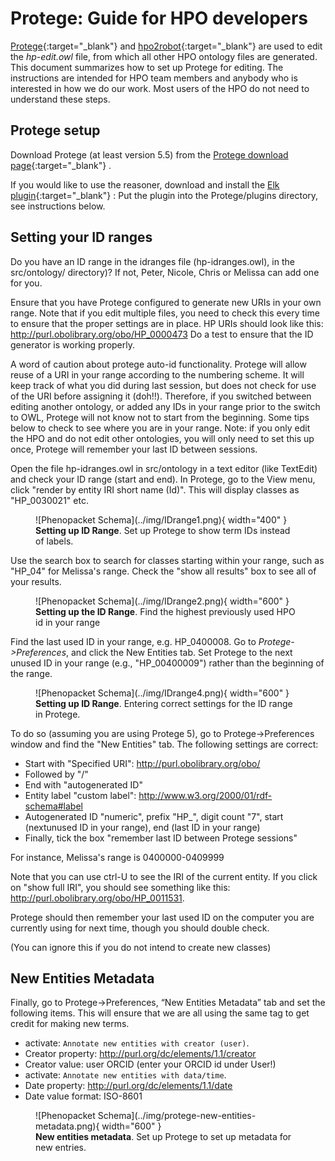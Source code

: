 # Protege: Guide for HPO developers

[Protege](https://protege.stanford.edu/){:target="_blank"}  and [hpo2robot](https://github.com/monarch-initiative/hpo2robot){:target="_blank"}  are used to edit the *hp-edit.owl* file, from which all other HPO ontology files are generated. This document summarizes how to set up Protege for editing. The instructions are intended for HPO team members and anybody who is interested in how we do our work. Most users of the HPO do not need to understand these steps.

## Protege setup

Download Protege (at least version 5.5) from the [Protege download page](https://protege.stanford.edu/software.php#desktop-protege){:target="_blank"} .

If you would like to use the reasoner, download and install the [Elk plugin](https://github.com/liveontologies/elk-reasoner/wiki/GettingElk){:target="_blank"} : Put the plugin into the Protege/plugins directory, see instructions below.

## Setting your ID ranges

Do you have an ID range in the idranges file (hp-idranges.owl), in the src/ontology/ directory)? If not, Peter, Nicole, Chris or Melissa can add one for you.

Ensure that you have Protege configured to generate new URIs in your own range. Note that if you edit multiple files, you need to check this every time to ensure that the proper settings are in place. HP URIs should look like this: http://purl.obolibrary.org/obo/HP_0000473 Do a test to ensure that the ID generator is working properly.

A word of caution about protege auto-id functionality. Protege will allow reuse of a URI in your range according to the numbering scheme. It will keep track of what you did during last session, but does not check for use of the URI before assigning it (doh!!). Therefore, if you switched between editing another ontology, or added any IDs in your range prior to the switch to OWL, Protege will not know not to start from the beginning. Some tips below to check to see where you are in your range. Note: if you only edit the HPO and do not edit other ontologies, you will only need to set this up once, Protege will remember your last ID between sessions.

Open the file hp-idranges.owl in src/ontology in a text editor (like TextEdit) and check your ID range (start and end).
In Protege, go to the View menu, click "render by entity IRI short name (Id)". This will display classes as "HP_0030021" etc.

<figure markdown>
![Phenopacket Schema](../img/IDrange1.png){ width="400" }
<figcaption><b>Setting up ID Range</b>.
Set up Protege to show term IDs instead of labels.
</figcaption>
</figure>

Use the search box to search for classes starting within your range, such as "HP_04" for Melissa's range. Check the "show all results" box to see all of your results.

<figure markdown>
![Phenopacket Schema](../img/IDrange2.png){ width="600" }
<figcaption><b>Setting up the ID Range</b>.
Find the highest previously used HPO id in your range 
</figcaption>
</figure>


Find the last used ID in your range, e.g. HP_0400008.
Go to *Protege->Preferences*, and click the New Entities tab. Set Protege to the next unused ID in your range (e.g., "HP_00400009") rather than the beginning of the range.

<figure markdown>
![Phenopacket Schema](../img/IDrange4.png){ width="600" }
<figcaption><b>Setting up ID Range</b>.
Entering correct settings for the ID range in Protege.
</figcaption>
</figure>

To do so (assuming you are using Protege 5), go to Protege->Preferences window and find the "New Entities" tab. The following settings are correct:

- Start with "Specified URI": http://purl.obolibrary.org/obo/
- Followed by "/"
- End with "autogenerated ID"
- Entity label "custom label": http://www.w3.org/2000/01/rdf-schema#label
- Autogenerated ID "numeric", prefix "HP_", digit count "7", start (nextunused ID in your range), end (last ID in your range)
- Finally, tick the box "remember last ID between Protege sessions"

For instance, Melissa's range is 0400000-0409999

Note that you can use ctrl-U to see the IRI of the current entity. If you click on "show full IRI", you should see something like this: http://purl.obolibrary.org/obo/HP_0011531.

Protege should then remember your last used ID on the computer you are currently using for next time, though you should double check.

(You can ignore this if you do not intend to create new classes)

## New Entities Metadata

Finally, go to Protege->Preferences, “New Entities Metadata” tab and set the following items. This will ensure that we are all using the same tag to get credit for making new terms.

- activate: ``Annotate new entities with creator (user)``. 
- Creator property: http://purl.org/dc/elements/1.1/creator
- Creator value: user ORCID (enter your ORCID id under User!)
- activate: ``Annotate new entities with data/time``.
- Date property: http://purl.org/dc/elements/1.1/date
- Date value format: ISO-8601

<figure markdown>
![Phenopacket Schema](../img/protege-new-entities-metadata.png){ width="600" }
<figcaption><b>New entities metadata</b>.
Set up Protege to set up metadata for new entries.
</figcaption>
</figure>
